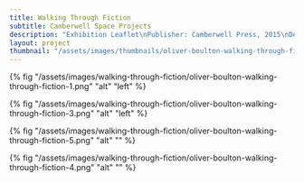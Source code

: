 ```yaml
---
title: Walking Through Fiction
subtitle: Camberwell Space Projects
description: "Exhibition Leaflet\nPublisher: Camberwell Press, 2015\nDesign: Oliver Boulton\nEdition of 400, 2pp.\nOffset PMS ×2, folded, 420 × 594mm"
layout: project
thumbnail: "/assets/images/thumbnails/oliver-boulton-walking-through-fiction-1.png"
---
```


{% fig "/assets/images/walking-through-fiction/oliver-boulton-walking-through-fiction-1.png" "alt" "left" %}

{% fig "/assets/images/walking-through-fiction/oliver-boulton-walking-through-fiction-3.png" "alt" "left" %}

{% fig "/assets/images/walking-through-fiction/oliver-boulton-walking-through-fiction-5.png" "alt" "" %}

{% fig "/assets/images/walking-through-fiction/oliver-boulton-walking-through-fiction-4.png" "alt" "" %}